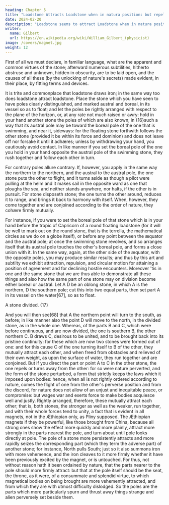 ```yaml
---
heading: Chapter 5
title: "Loadstone Attracts Loadstone when in natura position: but repels it when in a contrary one"
date: 2024-02-20
description: "Loadstone seems to attract Loadstone when in natura position: but repels it when in a contrary one, and brings it back to order."
writer:
  name: Gilbert
  url: https://en.wikipedia.org/wiki/William_Gilbert_(physicist)
image: /covers/magnet.jpg
weight: 12
---
```





First of all we must declare, in familiar language, what are the apparent and common virtues of the stone; afterward numerous subtilities, hitherto abstruse and unknown, hidden in obscurity, are to be laid open, and the causes of all these (by the unlocking of nature's secrets) made evident, in their place, by fitting terms and devices. 

It is trite and commonplace that loadstone draws iron; in the same way too does loadstone attract loadstone. Place the stone which you have seen to have poles clearly distinguished, and marked austral and boreal, in its vessel so as to float; and let the poles be rightly arranged with respect to the plane of the horizon, or, at any rate not much raised or awry: hold in your hand another stone the poles of which are also known; in {16}such a way that its austral pole may be toward the boreal pole of the one that is swimming, and near it, sideways: for the floating stone forthwith follows the other stone (provided it be within its force and dominion) and does not leave off nor forsake it until it adhæres; unless by withdrawing your hand, you cautiously avoid contact. In like manner if you set the boreal pole of the one you hold in your hand opposite the austral pole of the swimming stone, they rush together and follow each other in turn. 

For contrary poles allure contrary. If, however, you apply in the same way the northern to the northern, and the austral to the austral pole, the one stone puts the other to flight, and it turns aside as though a pilot were pulling at the helm and it makes sail in the opposite ward as one that ploughs the sea, and neither stands anywhere, nor halts, if the other is in pursuit. For stone disposeth stone; the one turns the other around, reduces it to range, and brings it back to harmony with itself. When, however, they come together and are conjoined according to the order of nature, they cohære firmly mutually. 

For instance, if you were to set the boreal pole of that stone which is in your hand before the tropic of Capricorn of a round floating loadstone (for it will be well to mark out on the round stone, that is the terrella, the mathematical circles as we do on a globe itself), or before any point between the æquator and the austral pole; at once the swimming stone revolves, and so arranges itself that its austral pole touches the other's boreal pole, and forms a close union with it. In the same way, again, at the other side of the æquator, with the opposite poles, you may produce similar results; and thus by this art and subtilty we exhibit attraction, repulsion, and circular motion for attaining a position of agreement and for declining hostile encounters. Moreover 'tis in one and the same stone that we are thus able to demonstrate all these things and also how the same part of one stone may on division become either boreal or austral. Let A D be an oblong stone, in which A is the northern, D the southern pole; cut this into two equal parts, then set part A in its vessel on the water[67], so as to float.

A stone divided.
{17}

And you will then see[68] that A the northern point will turn to the south, as before; in like manner also the point D will move to the north, in the divided stone, as in the whole one. Whereas, of the parts B and C, which were before continuous, and are now divided, the one is southern B, the other northern C. B draws C, desirous to be united, and to be brought back into its pristine continuity: for these which are now two stones were formed out of one: and for this cause C of the one turning itself to B of the other, they mutually attract each other, and when freed from obstacles and relieved of their own weight, as upon the surface of water, they run together and are conjoined. But if you direct the part or point A to C in the other stone, the one repels or turns away from the other: for so were nature perverted, and the form of the stone perturbed, a form that strictly keeps the laws which it imposed upon bodies: hence, when all is not rightly ordered according to nature, comes the flight of one from the other's perverse position and from the discord, for nature does not allow of an unjust and inequitable peace, or compromise: but wages war and exerts force to make bodies acquiesce well and justly. Rightly arranged, therefore, these mutually attract each other; that is, both stones, the stronger as well as the weaker, run together, and with their whole forces tend to unity, a fact that is evident in all magnets, not in the Æthiopian only, as Pliny supposed. The Æthiopian magnets if they be powerful, like those brought from China, because all strong ones show the effect more quickly and more plainly, attract more strongly in the parts nearest the pole, and turn about until pole looks directly at pole. The pole of a stone more persistently attracts and more rapidly seizes the corresponding part (which they term the adverse part) of another stone; for instance, North pulls South; just so it also summons iron with more vehemence, and the iron cleaves to it more firmly whether it have been previously excited by the magnet, or is untouched. For thus, not without reason hath it been ordained by nature, that the parts nearer to the pole should more firmly attract: but that at the pole itself should be the seat, the throne, as it were, of a consummate and splendid virtue, to which magnetical bodies on being brought are more vehemently attracted, and from which they are with utmost difficulty dislodged. So the poles are the parts which more particularly spurn and thrust away things strange and alien perversely set beside them.

